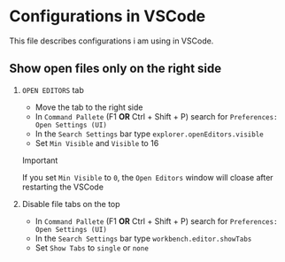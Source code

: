 # Configurations in VSCode

This file describes configurations i am using in VSCode.

## Show open files only on the right side

1. `OPEN EDITORS` tab
   - Move the tab to the right side
   - In `Command Pallete` (F1 **OR** Ctrl + Shift + P) search for `Preferences: Open Settings (UI)`
   - In the `Search Settings` bar type `explorer.openEditors.visible`
   - Set `Min Visible` and `Visible` to 16

    > [!IMPORTANT]
    > If you set `Min Visible` to `0`, the `Open Editors` window will cloase after restarting the VSCode

2. Disable file tabs on the top
   - In `Command Pallete` (F1 **OR** Ctrl + Shift + P) search for `Preferences: Open Settings (UI)`
   - In the `Search Settings` bar type `workbench.editor.showTabs`
   - Set `Show Tabs` to `single` or `none`
